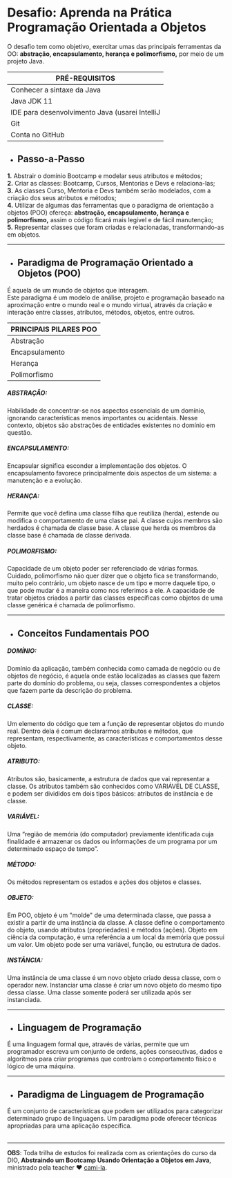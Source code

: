 <h1> Desafio: Aprenda na Prática Programação Orientada a Objetos</h1>
O desafio tem como objetivo, exercitar umas das principais ferramentas da OO: <strong>abstração, encapsulamento, herança e polimorfismo,</strong> por meio de um projeto Java.

<p>

| **PRÉ-REQUISITOS** |
|--------------|
| Conhecer a sintaxe da Java |
| Java JDK 11    |
| IDE para desenvolvimento Java (usarei IntelliJ |
| Git |
| Conta no GitHub |

* <h2> Passo-a-Passo</h2>

<p>
<strong> 1.</strong> Abstrair o domínio Bootcamp e modelar seus atributos e métodos; <br>
<strong> 2.</strong> Criar as classes: Bootcamp, Cursos, Mentorias e Devs e relaciona-las; <br>
<strong> 3.</strong> As classes Curso, Mentoria e Devs também serão modelados, com a criação dos seus atributos e métodos; <br>
<strong> 4.</strong> Utilizar de algumas das ferramentas que o paradigma de orientação a objetos (POO) ofereça: <strong>abstração, encapsulamento, herança e polimorfismo,</strong> assim o código ficará mais legível e de fácil manutenção; <br>
<strong> 5.</strong> Representar classes que foram criadas e relacionadas, transformando-as em objetos.<br>
</p>

----

* <h2> Paradigma de Programação Orientado a Objetos (POO) </h2>

<p>
É aquela de um mundo de objetos que interagem.<br>
Este paradigma é um modelo de análise, projeto e programação baseado na aproximação entre o mundo real e o mundo virtual, através da criação e interação entre classes, atributos, métodos, objetos, entre outros.<br>

|**PRINCIPAIS PILARES POO** |
|--------------|
| Abstração |
| Encapsulamento    |
| Herança |
| Polimorfismo |

</p>

<h5> ABSTRAÇÃO:</h5>

<p>
Habilidade de concentrar-se nos aspectos essenciais de um domínio, ignorando características menos importantes ou acidentais. Nesse contexto, objetos são abstrações de entidades existentes no domínio em questão.</p>

<h5> ENCAPSULAMENTO:</h5>

<p> Encapsular significa esconder a implementação dos objetos. O encapsulamento favorece principalmente dois aspectos de um sistema: a manutenção e a evolução.</p>

<h5> HERANÇA:</h5>

<p>Permite que você defina uma classe filha que reutiliza (herda), estende ou modifica o comportamento de uma classe pai. A classe cujos membros são herdados é chamada de classe base. A classe que herda os membros da classe base é chamada de classe derivada.</p>

<h5> POLIMORFISMO:</h5>

Capacidade de um objeto poder ser referenciado de várias formas. Cuidado, polimorfismo não quer dizer que o objeto fica se transformando, muito pelo contrário, um objeto nasce de um tipo e morre daquele tipo, o que pode mudar é a maneira como nos referimos a ele. A capacidade de tratar objetos criados a partir das classes específicas como objetos de uma classe genérica é chamada de polimorfismo.

</p>

----

* <h2> Conceitos Fundamentais POO </h2>

<h5> DOMÍNIO:</h5>

Domínio da aplicação, também conhecida como camada de negócio ou de objetos de negócio, é aquela onde estão localizadas as classes que fazem parte do domínio do problema, ou seja, classes correspondentes a objetos que fazem parte da descrição do problema.

<h5> CLASSE: </h5>
Um elemento do código que tem a função de representar objetos do mundo real. Dentro dela é comum declararmos atributos e métodos, que representam, respectivamente, as características e comportamentos desse objeto.

<h5> ATRIBUTO: </h5>
Atributos são, basicamente, a estrutura de dados que vai representar a classe. Os atributos também são conhecidos como VARIÁVEL DE CLASSE, e podem ser divididos em dois tipos básicos: atributos de instância e de classe.

<h5> VARIÁVEL: </h5>
Uma “região de memória (do computador) previamente identificada cuja finalidade é armazenar os dados ou informações de um programa por um determinado espaço de tempo”.

<h5> MÉTODO: </h5>
Os métodos representam os estados e ações dos objetos e classes.

<h5> OBJETO: </h5>
Em POO, objeto é um "molde" de uma determinada classe, que passa a existir a partir de uma instância da classe. A classe define o comportamento do objeto, usando atributos (propriedades) e métodos (ações).
Objeto em ciência da computação, é uma referência a um local da memória que possui um valor. Um objeto pode ser uma variável, função, ou estrutura de dados.

<h5> INSTÂNCIA: </h5>
Uma instância de uma classe é um novo objeto criado dessa classe, com o operador new. Instanciar uma classe é criar um novo objeto do mesmo tipo dessa classe. Uma classe somente poderá ser utilizada após ser instanciada.

</p>

------------

* <h2>  Linguagem de Programação </h2>

É uma linguagem formal que, através de várias, permite que um programador escreva um conjunto de ordens, ações consecutivas, dados e algoritmos para criar programas que controlam o comportamento físico e lógico de uma máquina.<br>

-------------

* <h2>  Paradigma de Linguagem de Programação </h2>

É um conjunto de características que podem ser utilizados para categorizar determinado grupo de linguagens. Um paradigma pode oferecer técnicas apropriadas para uma aplicação específica.<br>
<br>

-----------

**OBS**: Toda trilha de estudos foi realizada com as orientações do curso da DIO, **Abstraindo um Bootcamp Usando Orientação a Objetos em Java**, ministrado pela teacher ♥  [cami-la](https://www.linkedin.com/in/cami-la/ "cami-la").
